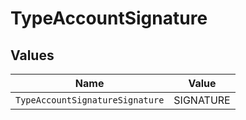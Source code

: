 # TypeAccountSignature


## Values

| Name                            | Value                           |
| ------------------------------- | ------------------------------- |
| `TypeAccountSignatureSignature` | SIGNATURE                       |